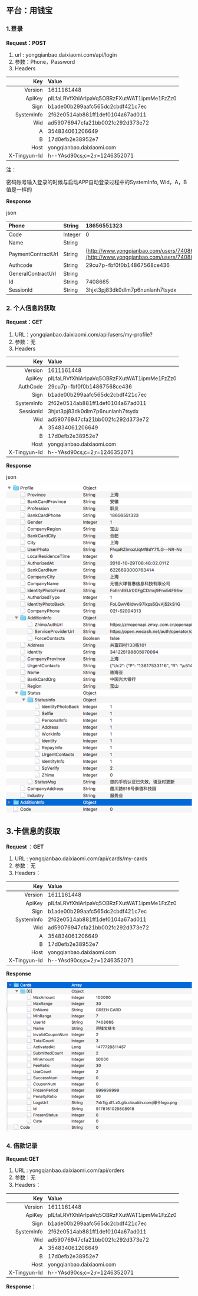 ## 平台：用钱宝

### 1.登录

**Request：POST**

1. url : yongqianbao.daixiaomi.com/api/login
2. 参数：Phone，Password
3. Headers

| Key | Value |
| ---: | :--- |
| Version | 1611161448 |
| ApiKey | pILfaLRVfXhIArlpaVq5OBRzFXutWAT1ipmMe1FzZz0 |
| Sign | b1ade00b299aafc565dc2cbdf421c7ec |
| SystemInfo | 2f62e0514ab881ff1def0104a67ad011 |
| Wid | ad59076947cfa21bb002fc292d373e72 |
| A | 354834061206649 |
| B | 17d0efb2e38952e7 |
| Host | yongqianbao.daixiaomi.com |
| X-Tingyun-Id | h--YAsd90cs;c=2;r=1246352071 |

注：

密码账号输入登录的时候与启动APP自动登录过程中的SystemInfo, Wid，A，B值是一样的

**Response**

json

| Phone | String | 18656551323 |
| :--- | :--- | :--- |
| Code | Integer | 0 |
| Name | String |  |
| PaymentContractUrl | String | [http://www.yongqianbao.com/users/7408665/contracts/payment](http://www.yongqianbao.com/users/7408665/contracts/payment) |
| Authcode | String | 29cu7p-fbf0f0b14867568ce436 |
| GeneralContractUrl | String |  |
| Id | String | 7408665 |
| SessionId | String | 3hjxt3pj83dk0dlm7p6nunlanh7tsydx |

###  2. 个人信息的获取

**Request：GET**

1. URL：yongqianbao.daixiaomi.com/api/users/my-profile?
2. 参数：无
3. Headers

| Key | Value |
| ---: | :--- |
| Version | 1611161448 |
| ApiKey | pILfaLRVfXhIArlpaVq5OBRzFXutWAT1ipmMe1FzZz0 |
| AuthCode | 29cu7p-fbf0f0b14867568ce436 |
| Sign | b1ade00b299aafc565dc2cbdf421c7ec |
| SystemInfo | 2f62e0514ab881ff1def0104a67ad011 |
| SessionId | 3hjxt3pj83dk0dlm7p6nunlanh7tsydx |
| Wid | ad59076947cfa21bb002fc292d373e72 |
| A | 354834061206649 |
| B | 17d0efb2e38952e7 |
| Host | yongqianbao.daixiaomi.com |
| X-Tingyun-Id | h--YAsd90cs;c=2;r=1246352071 |

**Response**

json

![](/assets/import8.png)

## 3.卡信息的获取

**Request ：GET**

1. URL : yongqianbao.daixiaomi.com/api/cards/my-cards
2. 参数：无
3. Headers：

| Key | Value |
| ---: | :--- |
| Version | 1611161448 |
| ApiKey | pILfaLRVfXhIArlpaVq5OBRzFXutWAT1ipmMe1FzZz0 |
| Sign | b1ade00b299aafc565dc2cbdf421c7ec |
| SystemInfo | 2f62e0514ab881ff1def0104a67ad011 |
| Wid | ad59076947cfa21bb002fc292d373e72 |
| A | 354834061206649 |
| B | 17d0efb2e38952e7 |
| Host | yongqianbao.daixiaomi.com |
| X-Tingyun-Id | h--YAsd90cs;c=2;r=1246352071 |

**Response**

![](/assets/import9.png)

### 4. 借款记录

**Request:GET**

1. URL :  yongqianbao.daixiaomi.com/api/orders
2. 参数：无
3. Headers：

| Key | Value |
| ---: | :--- |
| Version | 1611161448 |
| ApiKey | pILfaLRVfXhIArlpaVq5OBRzFXutWAT1ipmMe1FzZz0 |
| Sign | b1ade00b299aafc565dc2cbdf421c7ec |
| SystemInfo | 2f62e0514ab881ff1def0104a67ad011 |
| Wid | ad59076947cfa21bb002fc292d373e72 |
| A | 354834061206649 |
| B | 17d0efb2e38952e7 |
| Host | yongqianbao.daixiaomi.com |
| X-Tingyun-Id | h--YAsd90cs;c=2;r=1246352071 |

**Response：**



